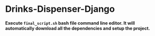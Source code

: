 # Drinks-Dispenser-Django

#### Execute `final_script.sh` bash file command line editor. It will automatically download all the dependencies and setup the project.

